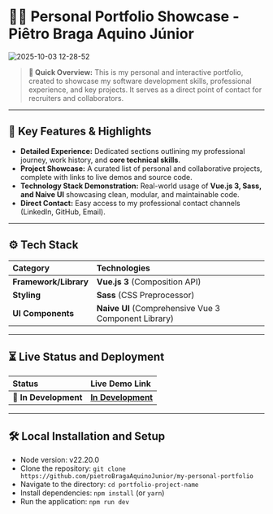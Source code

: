 # 🧑‍💻 Personal Portfolio Showcase - Piêtro Braga Aquino Júnior

![2025-10-03 12-28-52](https://github.com/user-attachments/assets/62be6500-879d-4370-88b1-1da235ee9a0a)

> **💬 Quick Overview:** This is my personal and interactive portfolio, created to showcase my software development skills, professional experience, and key projects. It serves as a direct point of contact for recruiters and collaborators.

---

## 🧩 Key Features & Highlights

* **Detailed Experience:** Dedicated sections outlining my professional journey, work history, and **core technical skills**.
* **Project Showcase:** A curated list of personal and collaborative projects, complete with links to live demos and source code.
* **Technology Stack Demonstration:** Real-world usage of **Vue.js 3, Sass, and Naive UI** showcasing clean, modular, and maintainable code.
* **Direct Contact:** Easy access to my professional contact channels (LinkedIn, GitHub, Email).

---

## ⚙️ Tech Stack

| Category | Technologies |
| :--- | :--- |
| **Framework/Library** | **Vue.js 3** (Composition API) |
| **Styling** | **Sass** (CSS Preprocessor) |
| **UI Components** | **Naive UI** (Comprehensive Vue 3 Component Library) |

---

## ⏳ Live Status and Deployment

| Status | Live Demo Link |
| :--- | :--- |
| 🚧 **In Development** | **[In Development](www.google.com)** |

---

## 🛠 Local Installation and Setup
- Node version: v22.20.0
- Clone the repository: `git clone https://github.com/pietroBragaAquinoJunior/my-personal-portfolio`
- Navigate to the directory: `cd portfolio-project-name`
- Install dependencies: `npm install` (or `yarn`)
- Run the application: `npm run dev`
